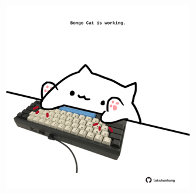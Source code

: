 <!-- built at 17/03/2022, 04:01:04 UTC -->
<p align="center">
  <img width="500" height="500" src="./ReadmeImage.svg">
</p>
